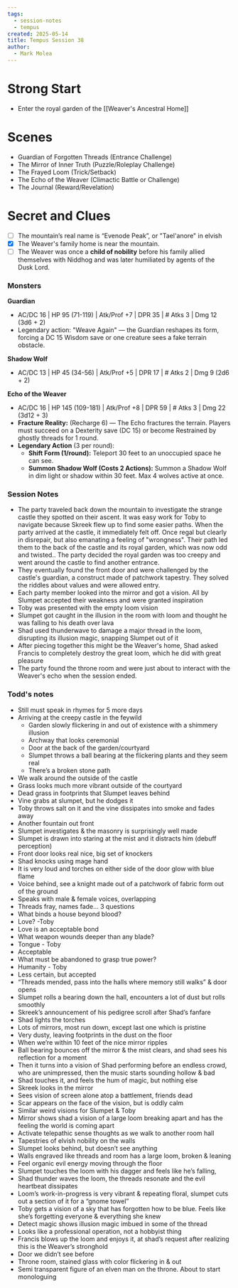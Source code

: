 ```yaml
---
tags:
  - session-notes
  - tempus
created: 2025-05-14
title: Tempus Session 38
author:
  - Mark Molea
---
```



# Strong Start

- Enter the royal garden of the [[Weaver's Ancestral Home]]
# Scenes

- Guardian of Forgotten Threads (Entrance Challenge)
- The Mirror of Inner Truth (Puzzle/Roleplay Challenge)
- The Frayed Loom (Trick/Setback)
- The Echo of the Weaver (Climactic Battle or Challenge)
- The Journal (Reward/Revelation)

# Secret and Clues

- [ ] The mountain’s real name is “Evenode Peak”, or "Tael'anore" in elvish
- [x] The Weaver's family home is near the mountain.
- [ ] The Weaver was once a **child of nobility** before his family allied themselves with Niddhog and was later humiliated by agents of the Dusk Lord.

### Monsters

**Guardian**
- AC/DC 16 | HP 95 (71-119) | Atk/Prof +7 | DPR 35 | # Atks 3 | Dmg 12 (3d6 + 2)
- Legendary action: "Weave Again" — the Guardian reshapes its form, forcing a DC 15 Wisdom save or one creature sees a fake terrain obstacle.

**Shadow Wolf**
- AC/DC 13 | HP 45 (34-56) | Atk/Prof +5 | DPR 17 | # Atks 2 | Dmg 9 (2d6 + 2)

**Echo of the Weaver**
- AC/DC 16 | HP 145 (109-181) | Atk/Prof +8 | DPR 59 | # Atks 3 | Dmg 22 (3d12 + 3)
- **Fracture Reality:** (Recharge 6) — The Echo fractures the terrain. Players must succeed on a Dexterity save (DC 15) or become Restrained by ghostly threads for 1 round.
- **Legendary Action** (3 per round):
    - **Shift Form (1/round):** Teleport 30 feet to an unoccupied space he can see.
    - **Summon Shadow Wolf (Costs 2 Actions):** Summon a Shadow Wolf in dim light or shadow within 30 feet. Max 4 wolves active at once.
### Session Notes

- The party traveled back down the mountain to investigate the strange castle they spotted on their ascent.  It was easy work for Toby to navigate because Skreek flew up to find some easier paths.  When the party arrived at the castle, it immediately felt off.  Once regal but clearly in disrepair, but also emanating a feeling of "wrongness".  Their path led them to the back of the castle and its royal garden, which was now odd and twisted..  The party decided the royal garden was too creepy and went around the castle to find another entrance.  
- They eventually found the front door and were challenged by the castle's guardian, a construct made of patchwork tapestry.  They solved the riddles about values and were allowed entry.
- Each party member looked into the mirror and got a vision.  All by Slumpet accepted their weakness and were granted inspiration
- Toby was presented with the empty loom vision
- Slumpet got caught in the illusion in the room with loom and thought he was falling to his death over lava
- Shad used thunderwave to damage a major thread in the loom, disrupting its illusion magic, snapping Slumpet out of it
- After piecing together this might be the Weaver's home, Shad asked Francis to completely destroy the great loom, which he did with great pleasure
- The party found the throne room and were just about to interact with the Weaver's echo when the session ended.

### Todd's notes
- Still must speak in rhymes for 5 more days
- Arriving at the creepy castle in the feywild
  - Garden slowly flickering in and out of existence with a shimmery illusion 
  - Archway that looks ceremonial
  - Door at the back of the garden/courtyard
  - Slumpet throws a ball bearing at the flickering plants and they seem real
  - There’s a broken stone path
- We walk around the outside of the castle
- Grass looks much more vibrant outside of the courtyard
- Dead grass in footprints that Slumpet leaves behind
- Vine grabs at slumpet, but he dodges it
- Toby throws salt on it and the vine dissipates into smoke and fades away
- Another fountain out front
- Slumpet investigates & the masonry is surprisingly well made
- Slumpet is drawn into staring at the mist and it distracts him (debuff perception)
- Front door looks real nice, big set of knockers
- Shad knocks using mage hand
- It is very loud and torches on either side of the door glow with blue flame
- Voice behind, see a knight made out of a patchwork of fabric form out of the ground
- Speaks with male & female voices, overlapping
- Threads fray, names fade… 3 questions
- What binds a house beyond blood?
- Love? -Toby
- Love is an acceptable bond
- What weapon wounds deeper than any blade?
- Tongue - Toby
- Acceptable
- What must be abandoned to grasp true power?
- Humanity - Toby
- Less certain, but accepted
- “Threads mended, pass into the halls where memory still walks” & door opens
- Slumpet rolls a bearing down the hall, encounters a lot of dust but rolls smoothly
- Skreek’s announcement of his pedigree scroll after Shad’s fanfare
- Shad lights the torches
- Lots of mirrors, most run down, except last one which is pristine
- Very dusty, leaving footprints in the dust on the floor
- When we’re within 10 feet of the nice mirror ripples
- Ball bearing bounces off the mirror & the mist clears, and shad sees his reflection for a moment
- Then it turns into a vision of Shad performing before an endless crowd, who are unimpressed, then the music starts sounding hollow & bad
- Shad touches it, and feels the hum of magic, but nothing else
- Skreek looks in the mirror
- Sees vision of screen alone atop a battlement, friends dead
- Scar appears on the face of the vision, but is oddly calm
- Similar weird visions for Slumpet & Toby
- Mirror shows shad a vision of a large loom breaking apart and has the feeling the world is coming apart
- Activate telepathic sense thoughts as we walk to another room hall
- Tapestries of elvish nobility on the walls
- Slumpet looks behind, but doesn’t see anything
- Walls engraved like threads and room has a large loom, broken & leaning
- Feel organic evil energy moving through the floor
- Slumpet touches the loom with his dagger and feels like he’s falling,
- Shad thunder waves the loom, the threads resonate and the evil heartbeat dissipates
- Loom’s work-in-progress is very vibrant & repeating floral, slumpet cuts out a section of it for a “gnome towel”
- Toby gets a vision of a sky that has forgotten how to be blue. Feels like she’s forgetting everyone & everything she knew
- Detect magic shows illusion magic imbued in some of the thread
- Looks like a professional operation, not a hobbyist thing
- Francis blows up the loom and enjoys it, at shad’s request after realizing this is the Weaver’s stronghold
- Door we didn’t see before
- Throne room, stained glass with color flickering in & out
- Semi transparent figure of an elven man on the throne. About to start monologuing